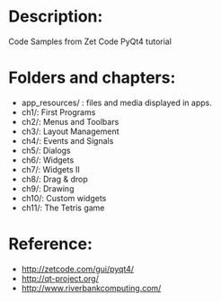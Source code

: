 Description:
============
Code Samples from Zet Code PyQt4 tutorial

Folders and chapters:
=====================

- app_resources/ : files and media displayed in apps.
- ch1/: First Programs
- ch2/: Menus and Toolbars
- ch3/: Layout Management
- ch4/: Events and Signals
- ch5/: Dialogs
- ch6/: Widgets
- ch7/: Widgets II
- ch8/: Drag & drop
- ch9/: Drawing
- ch10/: Custom widgets
- ch11/: The Tetris game

Reference:
===========

- http://zetcode.com/gui/pyqt4/
- http://qt-project.org/
- http://www.riverbankcomputing.com/
